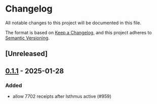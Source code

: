 # Changelog

All notable changes to this project will be documented in this file.

The format is based on [Keep a Changelog](https://keepachangelog.com/en/1.0.0/),
and this project adheres to [Semantic Versioning](https://semver.org/spec/v2.0.0.html).

## [Unreleased]

## [0.1.1](https://github.com/op-rs/kona/compare/kona-providers-alloy-v0.1.0...kona-providers-alloy-v0.1.1) - 2025-01-28

### Added

- allow 7702 receipts after Isthmus active (#959)
